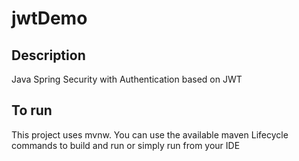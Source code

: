 # jwtDemo
## Description
Java Spring Security with Authentication based on JWT 

## To run
This project uses mvnw. You can use the available maven Lifecycle commands to build and run or simply run from your IDE
